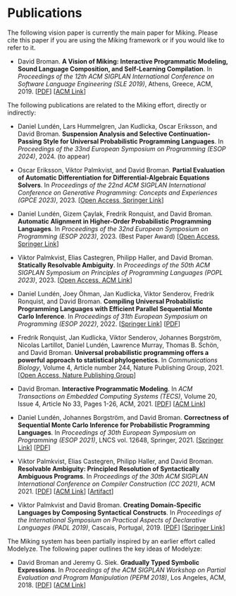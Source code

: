 # Publications

The following vision paper is currently the main paper for Miking. Please cite this paper if you are using the Miking framework or if you would like to refer to it.

- David Broman. **A Vision of Miking: Interactive Programmatic Modeling, Sound Language Composition, and Self-Learning Compilation**. In *Proceedings of the 12th ACM SIGPLAN International Conference on Software Language Engineering (SLE 2019)*, Athens, Greece, ACM, 2019. [[PDF](https://people.kth.se/~dbro/papers/broman-2019-miking-vision.pdf)] [[ACM Link](https://dl.acm.org/doi/10.1145/3357766.3359531)]


The following publications are related to the Miking effort, directly or indirectly:

- Daniel Lundén, Lars Hummelgren, Jan Kudlicka, Oscar Eriksson, and David Broman. **Suspension Analysis and Selective Continuation-Passing Style for Universal Probabilistic Programming Languages**. In *Proceedings of the 33nd European Symposium on Programming (ESOP 2024)*, 2024. (to appear)

- Oscar Eriksson, Viktor Palmkvist, and David Broman. **Partial Evaluation of Automatic Differentiation for Differential-Algebraic Equations Solvers**. In *Proceedings of the 22nd ACM SIGPLAN International Conference on Generative Programming: Concepts and Experiences (GPCE 2023)*, 2023. [[Open Access, Springer Link](https://doi.org/10.1145/3624007.3624054)]

- Daniel Lundén, Gizem Çaylak, Fredrik Ronquist, and David Broman. **Automatic Alignment in Higher-Order Probabilistic Programming Languages**. In *Proceedings of the 32nd European Symposium on Programming (ESOP 2023)*, 2023. (Best Paper Award) [[Open Access, Springer Link](https://link.springer.com/chapter/10.1007/978-3-031-30044-8_20)]

- Viktor Palmkvist, Elias Castegren, Philipp Haller, and David Broman. **Statically Resolvable Ambiguity**. In *Proceedings of the 50th ACM SIGPLAN Symposium on Principles of Programming Languages (POPL 2023)*, 2023. [[Open Access, ACM Link](https://dl.acm.org/doi/abs/10.1145/3571251)]

- Daniel Lundén, Joey Öhman, Jan Kudlicka, Viktor Senderov, Fredrik Ronquist, and David Broman. **Compiling Universal Probabilistic Programming Languages with Efficient Parallel Sequential Monte Carlo Inference**. In *Proceedings of 31th European Symposium on Programming (ESOP 2022)*, 2022. [[Springer Link](https://link.springer.com/chapter/10.1007/978-3-030-99336-8_2)] [[PDF](https://rdcu.be/cKhIR)]

- Fredrik Ronquist, Jan Kudlicka, Viktor Senderov, Johannes Borgström, Nicolas Lartillot, Daniel Lundén, Lawrence Murray, Thomas B. Schön, and David Broman. **Universal probabilistic programming offers a powerful approach to statistical phylogenetics**. In *Communications Biology*, Volume 4, Article number 244, Nature Publishing Group, 2021. [[Open Access, Nature Publishing Group](https://doi.org/10.1038/s42003-021-01753-7)]

- David Broman. **Interactive Programmatic Modeling**. In *ACM Transactions on Embedded Computing Systems (TECS)*, Volume 20, Issue 4, Article No 33, Pages 1-26, ACM, 2021. [[PDF](https://people.kth.se/~dbro/papers/broman-2021-ipm.pdf)] [[ACM Link](https://dl.acm.org/doi/10.1145/3431387)]

- Daniel Lundén, Johannes Borgström, and David Broman. **Correctness of Sequential Monte Carlo Inference for Probabilistic Programming Languages**. In *Proceedings of 30th European Symposium on Programming (ESOP 2021)*, LNCS vol. 12648, Springer, 2021. [[Springer Link](https://link.springer.com/chapter/10.1007/978-3-030-72019-3_15)] [[PDF](https://people.kth.se/~dbro/papers/lunden-et-al-2021-correctness-smc-ppl.pdf)]

- Viktor Palmkvist, Elias Castegren, Philipp Haller, and David Broman. **Resolvable Ambiguity: Principled Resolution of Syntactically Ambiguous Programs**. In *Proceedings of the 30th ACM SIGPLAN International Conference on Compiler Construction (CC 2021)*, ACM 2021. [[PDF](https://people.kth.se/~dbro/papers/palmkvist-et-al-2021-resolvable-ambiguity.pdf)] [[ACM Link](https://doi.org/10.1145/3446804.3446846)] [[Artifact](https://doi.org/10.5281/zenodo.4458159)]

- Viktor Palmkvist and David Broman. **Creating Domain-Specific Languages by Composing Syntactical Constructs**. In *Proceedings of the International Symposium on Practical Aspects of Declarative Languages (PADL 2019)*, Cascais, Portugal, 2019. [[PDF](https://people.kth.se/~dbro/papers/palmkvist-broman-2019-creating-dsl.pdf)] [[Springer Link](https://link.springer.com/chapter/10.1007/978-3-030-05998-9_12)]


The Miking system has been partially inspired by an earlier effort called Modelyze. The following paper outlines the key ideas of Modelyze:

- David Broman and Jeremy G. Siek. **Gradually Typed Symbolic Expressions**. In *Proceedings of the ACM SIGPLAN Workshop on Partial Evaluation and Program Manipulation (PEPM 2018)*, Los Angeles, ACM, 2018. [[PDF](https://people.kth.se/~dbro/papers/broman-siek-2018-gradually-typed-symbols.pdf)] [[ACM Link](https://dl.acm.org/citation.cfm?id=3162068&CFID=1023983568&CFTOKEN=17174061)]
